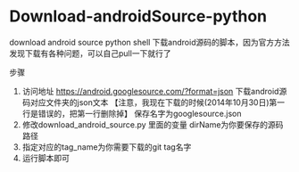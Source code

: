 Download-androidSource-python
=============================

download android source python shell 下载android源码的脚本，因为官方方法发现下载有各种问题，可以自己pull一下就行了


步骤

1. 访问地址 https://android.googlesource.com/?format=json  下载android源码对应文件夹的json文本  【注意，我现在下载的时候(2014年10月30日)第一行是错误的，把第一行删除掉】 保存名字为googlesource.json
2. 修改download_android_source.py  里面的变量 dirName为你要保存的源码路径
3. 指定对应的tag_name为你需要下载的git tag名字
4. 运行脚本即可


